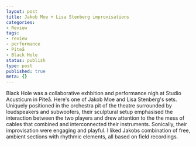 ```yaml
---
layout: post
title: Jakob Moe + Lisa Stenberg improvisations
categories:
- Review
tags:
- review
- performance
- Piteå
- Black Hole
status: publish
type: post
published: true
meta: {}
---
```


<!-- TODO: Find little video from this performance. -->

Black Hole was a collaborative exhbition and performance nigh at Studio Acusticum in Piteå. Here's one of Jakob Moe and Lisa Stenberg's sets.  Uniquely positioned in the orchestra pit of the theatre surrounded by loudspeakers and subwoofers, their sculptural setup emphasised the interaction between the two players and drew attention to the the mess of cables that combined and interconnected their instruments. Sonically, their improvisation were engaging and playful. I liked Jakobs combination of free, ambient sections with rhythmic elements, all based on field recordings.

